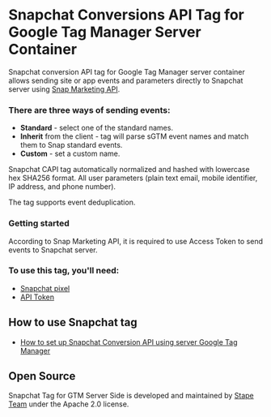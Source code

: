 # Snapchat Conversions API Tag for Google Tag Manager Server Container

Snapchat conversion API tag for Google Tag Manager server container allows sending site or app events and parameters directly to Snapchat server using [Snap Marketing API](https://marketingapi.snapchat.com/docs/#introduction).

### There are three ways of sending events:

- **Standard** - select one of the standard names.
- **Inherit** from the client - tag will parse sGTM event names and match them to Snap standard events.
- **Custom** - set a custom name.

Snapchat CAPI tag automatically normalized and hashed with lowercase hex SHA256 format. All user parameters (plain text email, mobile identifier, IP address, and phone number).

The tag supports event deduplication.

### Getting started

According to Snap Marketing API, it is required to use Access Token to send events to Snapchat server.

### To use this tag, you'll need:

- [Snapchat pixel](https://stape.io/blog/snapchat-conversion-api-using-server-google-tag-manager#1-snapchat-pixel)
- [API Token](https://stape.io/blog/snapchat-conversion-api-using-server-google-tag-manager)

## How to use Snapchat tag

- [How to set up Snapchat Conversion API using server Google Tag Manager](https://stape.io/blog/snapchat-conversion-api-using-server-google-tag-manager)

## Open Source

Snapchat Tag for GTM Server Side is developed and maintained by [Stape Team](https://stape.io/) under the Apache 2.0 license.
